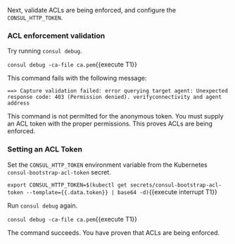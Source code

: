 Next, validate ACLs are being enforced, and configure
the `CONSUL_HTTP_TOKEN`.

### ACL enforcement validation

Try running `consul debug`.

`consul debug -ca-file ca.pem`{{execute T1}}

This command fails with the following message:

```plaintext
==> Capture validation failed: error querying target agent: Unexpected response code: 403 (Permission denied). verifyconnectivity and agent address
```

This command is not permitted for the anonymous token. You must supply
an ACL token with the proper permissions. This proves ACLs are being enforced.

### Setting an ACL Token

Set the `CONSUL_HTTP_TOKEN` environment variable from the Kubernetes
`consul-bootstrap-acl-token` secret.

`export CONSUL_HTTP_TOKEN=$(kubectl get secrets/consul-bootstrap-acl-token --template={{.data.token}} | base64 -d)`{{execute interrupt T1}}

Run `consul debug` again.

`consul debug -ca-file ca.pem`{{execute T1}}

The command succeeds. You have proven that ACLs are being enforced.
